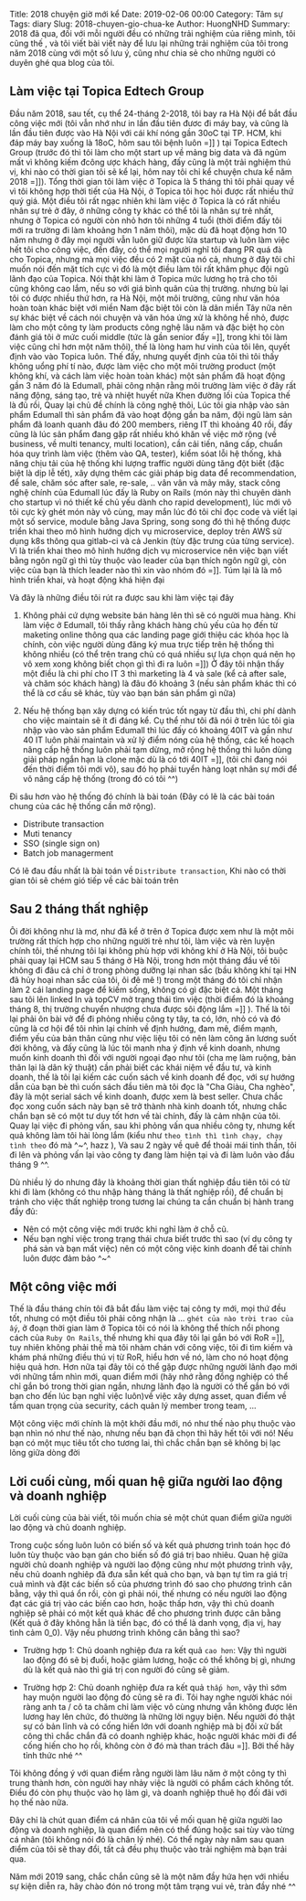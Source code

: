 Title: 2018 chuyện giờ mới kể
Date: 2019-02-06 00:00
Category: Tâm sự
Tags: diary
Slug: 2018-chuyen-gio-chua-ke
Author: HuongNHD
Summary: 2018 đã qua, đối với mỗi người đều có những trải nghiệm của riêng mình, tôi cũng thế , và tôi viết bài viết này để lưu lại những trải nghiệm của tôi trong năm 2018 cùng với một số lưu ý, cũng như chia sẻ cho những người có duyên ghé qua blog của tôi.

## Làm việc tại Topica Edtech Group

Đầu năm 2018, sau tết, cụ thể 24-tháng 2-2018, tôi bay ra Hà Nội để bắt đầu công việc mới (tôi vẫn nhớ như in lần đầu tiên đươc đi máy bay, và cũng là lần đầu tiên được vào Hà Nội với cái khí nóng gần 30oC tại TP. HCM, khi đáp máy bay xuống là 18oC, hôm sau tôi bệnh luôn =]] ) tại Topica Edtech Group (trước đó thì tôi làm cho một start up về mảng big data và đã ngủm mất vì không kiếm đcông ược khách hàng, đấy cũng là một trải nghiệm thú vị, khi nào có thời gian tôi sẽ kể lại, hôm nay tôi chỉ kể chuyện chưa kể năm 2018 =]]). Tổng thời gian tôi làm việc ở Topica là 5 tháng thì tôi phải quay về vì tôi không hợp thời tiết của Hà Nội, ở Topica tôi học hỏi được rất nhiều thứ quý giá. Một điều tôi rất ngạc nhiên khi làm việc ở Topica là có rất nhiều nhân sự trẻ ở đây, ở những công ty khác có thể tôi là nhân sự trẻ nhất, nhưng ở Topica có người còn nhỏ hơn tôi những 4 tuổi (thời điểm đấy tôi mới ra trường đi làm khoảng hơn 1 năm thôi), mặc dù đã hoạt động hơn 10 năm nhưng ở đây mọi người vẫn luôn giữ được lửa startup và luôn làm việc hết tôi cho công việc, đến đây, có thể mọi người nghĩ tôi đang PR quá đà cho Topica, nhưng mà mọi việc đều có 2 mặt của nó cả, nhưng ở đây tôi chỉ muốn nói đến mặt tích cực vì đó là một điều làm tôi rất khâm phục đội ngũ lãnh đạo của Topica. Nói thật khi làm ở Topica mức lương họ trả cho tôi cũng không cao lắm, nếu so với giá bình quân của thị trường. nhưng bù lại tôi có được nhiều thứ hơn, ra Hà Nội, một môi trường, cũng như văn hóa hoàn toàn khác biệt với miền Nam đặc biệt tôi còn là dân miền Tây nữa nên sự khác biệt về cách nói chuyện và văn hóa ứng xử là không hề nhỏ, được làm cho một công ty làm products công nghệ lâu năm và đặc biệt họ còn đánh giá tôi ở mức cuối middle (tức là gần senior đấy =]], trong khi tôi làm việc cũng chỉ hơn một năm thôi), thế là lòng ham hư vinh của tôi lên, quyết định vào vào Topica luôn. Thế đấy, nhưng quyết định của tôi thì tôi thấy không uổng phí tí nào, được làm việc cho một môi trường product (một không khí, và cách làm việc hoàn toàn khác) một sản phẩm đã hoạt động gần 3 năm đó là Edumall, phải công nhận rằng môi trường làm việc ở đây rất năng động, sáng tạo, trẻ và nhiệt huyết nữa
Khen đường lối của Topica thế là đủ rồi, Quay lại chủ đề chính là công nghệ thôi, Lúc tôi gia nhập vào sản phẩm Edumall thì sản phẩm đã vào hoạt động gần ba năm, đội ngũ làm sản phẩm đã loanh quanh đâu đó 200 members, riêng IT thì khoảng 40 rồi, đấy cũng là lúc sản phẩm đang gặp rất nhiều khó khăn về việc mở rộng (về business, về multi tenancy, multi location), cần cải tiến, nâng cấp, chuẩn hóa quy trình làm việc (thêm vào QA, tester), kiểm sóat lỗi hệ thống, khả năng chịu tải của hệ thống khi lượng traffic người dùng tăng đột biết (đặc biệt là dịp lễ tết), xây dựng thêm các giải pháp big data để recommendation, để sale, chăm sóc after sale, re-sale, .. vân vân và mây mây, stack công nghệ chính của Edumall lúc đấy là Ruby on Rails (món này thì chuyên dành cho startup vì nó thiết kế chủ yếu dành cho rapid development), lúc mới vô tôi cực kỳ ghét món này vô cùng, may mắn lúc đó tôi chỉ đọc code và viết lại một số service, module bằng Java Spring, song song đó thì hệ thống được triển khai theo mô hình hướng dịch vụ microservice, deploy trên AWS sử dụng k8s thông qua gitlab-ci và cả Jenkin (tùy đặc trưng của từng service). Vì là triển khai theo mô hình hướng dịch vụ microservice nên việc bạn viết bằng ngôn ngữ gì thì tùy thuộc vào leader của bạn thích ngôn ngữ gì, còn việc của bạn là thích leader nào thì xin vào nhóm đó =]]. Túm lại là là mô hình triển khai, và hoạt động khá hiện đại

Và đây là những điều tôi rút ra được sau khi làm việc tại đây

1. Không phải cứ dựng website bán hàng lên thì sẽ có người mua hàng.
   Khi làm việc ở Edumall, tôi thấy rằng khách hàng chủ yếu của họ đến từ maketing online thông qua các landing page giới thiệu các khóa học là chính, còn việc người dùng đăng ký mua trực tiếp trên hệ thống thì không nhiều (có thể trên trang chủ có quá nhiều sự lựa chọn quá nên họ vô xem xong không biết chọn gì thì đi ra luôn =]])
   Ở đây tôi nhận thấy một điều là chi phí cho IT 3 thì marketing là 4 và sale (kể cả after sale, và chăm sóc khách hàng) là đâu đó khoảng 3 (nếu sản phẩm khác thì có thể là cơ cấu sẽ khác, tùy vào bạn bán sản phẩm gì nữa)

2. Nếu hệ thống bạn xây dựng có kiến trúc tốt ngay từ đầu thì, chi phí dành cho việc maintain sẽ ít đi đáng kể. Cụ thể như tôi đã nói ở trên lúc tôi gia nhập vào vào sản phẩm Edumall thì lúc đấy có khoảng 40IT và gần như 40 IT luôn phải maintain và xử lý điểm nóng của hệ thống,
   các kế hoạch nâng cấp hệ thống luôn phải tạm dừng, mở rộng hệ thống thì luôn dùng giải pháp ngắn hạn là clone mặc dù là có tới 40IT =]], (tôi chỉ đang nói đến thời điểm tôi mới vô), sau đó họ phải tuyển hàng loạt nhân sự mới để vô nâng cấp hệ thống (trong đó có tôi ^^)

Đi sâu hơn vào hệ thống đó chính là bài toán (Đây có lẽ là các bài toán chung của các hệ thống cần mở rộng).

- Distribute transaction
- Muti tenancy
- SSO (single sign on)
- Batch job managerment

Có lẽ đau đầu nhất là bài toán về `Distribute transaction`, Khi nào có thời gian tôi sẽ chém gió tiếp về các bài toán trên

## Sau 2 tháng thất nghiệp

Ôi đời không như là mơ, như đã kể ở trên ở Topica được xem như là một môi trường rất thích hợp cho những người trẻ như tôi, làm việc và rèn luyện chính tôi, thế nhưng tôi lại không phù hợp với không khí ở Hà Nội, tôi buộc phải quay lại HCM sau 5 tháng ở Hà Nội, trong hơn một tháng đầu về tôi không đi đâu cả chỉ ở trong phòng dưỡng lại nhan sắc (bầu không khí tại HN đã hủy hoại nhan sắc của tôi, ôi đê mê !) trong một tháng đó tôi chỉ nhận làm 2 cái landing page để kiếm sống, không có gì đặc biệt cả. Một tháng sau tôi lên linked In và topCV mở trạng thái tìm việc (thời điểm đó là khoảng tháng 8, thị trường chuyển nhượng chưa được sôi động lắm =]] ). Thế là tôi lại phải ôn bài vở để đi phỏng nhiều công ty tây, ta có, lớn, nhỏ có và đó cũng là cơ hội để tôi nhìn lại chính về định hướng, đam mê, điểm mạnh, điểm yếu của bản thân cũng như việc liệu tôi có nên làm công ăn lương suốt đời không, và đấy cũng là lúc tôi manh nha ý định về kinh doanh, nhưng muốn kinh doanh thì đối với người ngoại đạo như tôi (cha mẹ làm ruộng, bản thân lại là dân kỹ thuật) cần phải biết các khái niệm về đầu tư, và kinh doanh, thế là tôi lại kiếm các cuốn sách về kinh doanh để đọc, với sự hướng dẫn của bạn bè thì cuốn sách đầu tiên mà tôi đọc là "Cha Giàu, Cha nghèo", đây là một serial sách về kinh doanh, được xem là best seller. Chưa chắc đọc xong cuốn sách này bạn sẽ trở thành nhà kinh doanh tốt, nhưng chắc chắn bạn sẽ có một tư duy tốt hơn về tài chính, đấy là cảm nhận của tôi. Quay lại việc đi phỏng vấn, sau khi phỏng vấn qua nhiều công ty, nhưng kết quả không làm tôi hài lòng lắm (kiểu như `theo tình thì tình chạy, chạy tình theo` đó mà ^~^, hazz ), Và sau 2 ngày về quê để thoải mái tinh thần, tôi đi lên và phỏng vấn lại vào công ty đang làm hiện tại và đi làm luôn vào đầu tháng 9 ^^.

Dù nhiều lý do nhưng đây là khoảng thời gian thất nghiệp đầu tiên tôi có từ khi đi làm (không có thu nhập hàng tháng là thất nghiệp rồi), để chuẩn bị tránh cho việc thất nghiệp trong tương lai chúng ta cần chuẩn bị hành trang đầy đủ:

- Nên có một công việc mới trước khi nghỉ làm ở chỗ cũ.
- Nếu bạn nghỉ việc trong trạng thái chưa biết trước thì sao (ví dụ công ty phá sản và bạn mất việc) nên có một công việc kinh doanh để tài chính luôn được đảm bảo ^~^

## Một công việc mới

Thế là đầu tháng chín tôi đã bắt đầu làm việc taị công ty mới, mọi thứ đều tốt, nhưng có một điều tôi phải công nhận là ... `ghét của nào trời trao của ấy`, ở đoạn thời gian làm ở Topica tôi có nói là không thể thích nổi phong cách của `Ruby On Rails`, thế nhưng khi qua đây tôi lại gắn bó với RoR =]], tuy nhiên không phải thế mà tôi nhàm chán với công việc, tôi đi tìm kiếm và khám phá những điều thú vị từ RoR, hiểu hơn về nó, làm cho nó hoạt động hiệu quả hơn. Hơn nữa tại đây tôi có thể gặp được những người lãnh đạo mới với những tầm nhìn mới, quan điểm mới (hãy nhớ rằng đồng nghiệp có thể chỉ gắn bó trong thời gian ngắn, nhưng lãnh đạo là người có thể gắn bó với bạn cho đến lúc bạn nghỉ việc luôn)về việc xây dựng asset, quan điểm về tầm quan trọng của security, cách quản lý member trong team, ...

Một công việc mới chính là một khởi đầu mới, nó như thế nào phụ thuộc vào bạn nhìn nó như thế nào, nhưng nếu bạn đã chọn thì hãy hết tôi với nó! Nếu bạn có một mục tiêu tốt cho tương lai, thì chắc chắn bạn sẽ không bị lạc lõng giữa dòng đời

## Lời cuối cùng, mối quan hệ giữa người lao động và doanh nghiệp

Lời cuối cùng của bài viết, tôi muốn chia sẻ một chút quan điểm giữa người lao động và chủ doanh nghiệp.

Trong cuộc sống luôn luôn có biến số và kết quả phương trình toán học đó luôn tùy thuộc vào bạn gán cho biến số đó giá trị bao nhiêu.
Quan hệ giữa người chủ doanh nghiệp và người lao động cũng như một phương trình vậy, nếu chủ doanh nghiêp đã đưa sẵn kết quả cho bạn, và bạn tự tìm ra giá trị cuả mình và đặt các biến số của phương trình đó sao cho phương trình cân bằng, vậy thì quá ổn rồi, còn gì phải nói, thế nhưng có nếu người lao động đạt các giá trị vào các biến cao hơn, hoặc thấp hơn, vậy thì chủ doanh nghiệp sẽ phải có một kết quả khác để cho phương trình được cân bằng (Kết quả ở đây không hẳn là tiền bạc, đó có thể là danh vọng, địa vị, hay tình cảm 0_0). Vậy nếu phương trình không cân bằng thì sao?

- Trường hợp 1: Chủ doanh nghiệp đưa ra kết quả `cao hơn`: Vậy thì người lao động đó sẽ bị đuổi, hoặc giảm lương, hoặc có thể không bị gì, nhưng dù là kết quả nào thì giá trị con người đó cũng sẽ giảm.

- Trường hợp 2: Chủ doanh nghiệp đưa ra kết quả `thấp hơn`, vậy thì sớm hay muộn người lao động đó cũng sẽ ra đi. Tôi hay nghe người khác nói ràng anh ta / cô ta chăm chỉ làm việc vô cùng nhưng vẫn không được lên lương hay lên chức, đó thường là những lời ngụy biện. Nếu người đó thật sự có bản lĩnh và có cống hiến lớn với doanh nghiệp mà bị đối xử bất công thì chắc chắn đã có doanh nghiệp khác, hoặc người khác mời đi để cống hiến cho họ rồi, không còn ở đó mà than trách đâu =]]. Bởi thế hãy tỉnh thức nhé ^^

Tôi không đồng ý với quan điểm rằng người làm lâu năm ở một công ty thì trung thành hơn, còn người hay nhảy việc là người có phẩm cách không tốt. Điều đó còn phụ thuộc vào họ làm gì, và doanh nghiệp thuê họ đối đãi với họ thế nào nữa.

Đây chỉ là chút quan điểm cá nhân của tôi về mối quan hệ giữa người lao động và doanh nghiệp, là quan điểm nên có thể đúng hoặc sai tùy vào từng cá nhân (tôi không nói đó là chân lý nhé). Có thể ngày này năm sau quan điểm của tôi sẽ thay đổi, tất cả đều phụ thuộc vào trải nghiệm mà bạn trải qua.

Năm mới 2019 sang, chắc chắn cũng sẽ là một năm đầy hứa hẹn với nhiều sự kiện diễn ra, hãy chào đón nó trong một tâm trạng vui vẻ, tràn đầy nhé ^^
